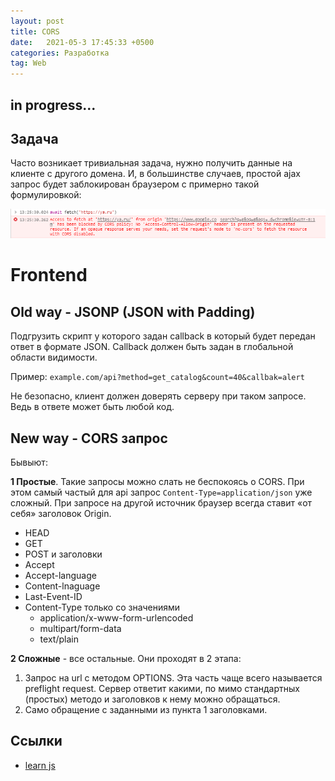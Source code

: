 ```yaml
---
layout: post
title: CORS
date:   2021-05-3 17:45:33 +0500
categories: Разработка
tag: Web
---
```

## in progress...

## Задача
Часто возникает тривиальная задача, нужно получить данные на клиенте с другого домена. И, в большинстве случаев, простой ajax запрос будет заблокирован браузером c примерно такой формулировкой:

![CORS ERROR](/assets/images/cors/cors_1.png)

# Frontend

## Old way - JSONP (JSON with Padding)
Подгрузить скрипт у которого задан callback в который будет передан ответ в формате JSON. Callback должен быть задан в глобальной области видимости.

Пример: ``` example.com/api?method=get_catalog&count=40&callbak=alert ```

Не безопасно, клиент должен доверять серверу при таком запросе. Ведь в ответе может быть любой код.

## New way - CORS запрос

Бывыют:

**1 Простые**. Такие запросы можно слать не беспокоясь о CORS. При этом самый частый для api запрос ```Content-Type=application/json``` уже сложный. При запросе на другой источник браузер всегда ставит «от себя» заголовок Origin.
- HEAD
- GET
- POST
и заголовки
- Accept
- Accept-language
- Content-lnaguage
- Last-Event-ID
- Content-Type только со значениями
    - application/x-www-form-urlencoded
    - multipart/form-data
    - text/plain

**2 Сложные** - все остальные.
Они проходят в 2 этапа:
1. Запрос на url c методом OPTIONS. Эта часть чаще всего называется preflight request. Сервер ответит какими, по мимо стандартных (простых) методо и заголовков к нему можно обращаться.
2. Само обращение с заданными из пункта 1 заголовками.

## Ссылки
- [learn js](https://learn.javascript.ru/fetch-crossorigin)